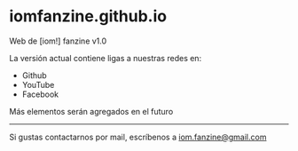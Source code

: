 # iomfanzine.github.io
Web de [iom!] fanzine v1.0

La versión actual contiene ligas a nuestras redes en:

*   Github
*   YouTube
*   Facebook

Más elementos serán agregados en el futuro

---

Si gustas contactarnos por mail, escríbenos a <iom.fanzine@gmail.com>
